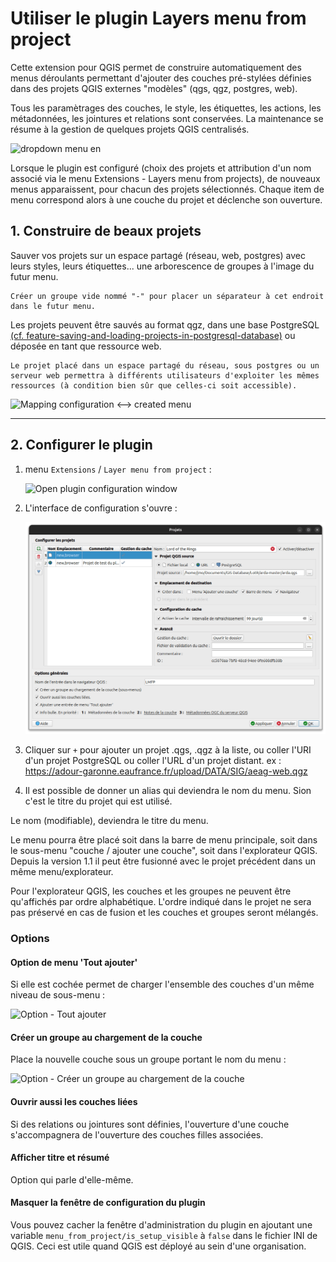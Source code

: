 # Utiliser le plugin Layers menu from project

Cette extension pour QGIS permet de construire automatiquement des menus déroulants permettant d'ajouter des couches pré-stylées définies dans des projets QGIS externes "modèles" (qgs, qgz, postgres, web).

Tous les paramètrages des couches, le style, les étiquettes, les actions, les métadonnées, les jointures et relations sont conservées. La maintenance se résume à la gestion de quelques projets QGIS centralisés.

![dropdown menu en](../static/drop_down_menu_fr.png)

Lorsque le plugin est configuré (choix des projets et attribution d'un nom associé via le menu Extensions - Layers menu from projects), de nouveaux menus apparaissent, pour chacun des projets sélectionnés. Chaque item de menu correspond alors à une couche du projet et déclenche son ouverture.

## 1. Construire de beaux projets

Sauver vos projets sur un espace partagé (réseau, web, postgres) avec leurs styles, leurs étiquettes... une arborescence de groupes à l'image du futur menu.

```{tip}
Créer un groupe vide nommé "-" pour placer un séparateur à cet endroit dans le futur menu.
```

Les projets peuvent être sauvés au format qgz, dans une base PostgreSQL [(cf. feature-saving-and-loading-projects-in-postgresql-database)](https://qgis.org/en/site/forusers/visualchangelog32/index.html#feature-saving-and-loading-projects-in-postgresql-database) ou déposée en tant que ressource web.

```{note}
Le projet placé dans un espace partagé du réseau, sous postgres ou un serveur web permettra à différents utilisateurs d'exploiter les mêmes ressources (à condition bien sûr que celles-ci soit accessible).
```

![Mapping configuration <--> created menu](../static/mapping.png)

----

## 2. Configurer le plugin

1. menu `Extensions` / `Layer menu from project` :

    ![Open plugin configuration window](../static/config_window_access_fr.png)

1. L'interface de configuration s'ouvre :

    ![configuration window](../static/config_window_fr.png)

1. Cliquer sur `+` pour ajouter un projet .qgs, .qgz à la liste, ou coller l'URI d'un projet PostgreSQL ou coller l'URL d'un projet distant. ex : <https://adour-garonne.eaufrance.fr/upload/DATA/SIG/aeag-web.qgz>
1. Il est possible de donner un alias qui deviendra le nom du menu. Sion c'est le titre du projet qui est utilisé.

Le nom (modifiable), deviendra le titre du menu.

Le menu pourra être placé soit dans la barre de menu principale, soit dans le sous-menu "couche / ajouter une couche", soit dans l'explorateur QGIS. Depuis la version 1.1 il peut être fusionné avec le projet précédent dans un même menu/explorateur.

Pour l'explorateur QGIS, les couches et les groupes ne peuvent être qu'affichés par ordre alphabétique. L'ordre indiqué dans le projet ne sera pas préservé en cas de fusion et les couches et groupes seront mélangés.

### Options

#### Option de menu 'Tout ajouter'

Si elle est cochée permet de charger l'ensemble des couches d'un même niveau de sous-menu :

![Option - Tout ajouter](../static/add_all_option_fr.png)

#### Créer un groupe au chargement de la couche

Place la nouvelle couche sous un groupe portant le nom du menu :

![Option - Créer un groupe au chargement de la couche](../static/add_group_option_fr.png)

#### Ouvrir aussi les couches liées

Si des relations ou jointures sont définies, l'ouverture d'une couche s'accompagnera de l'ouverture des couches filles associées.

#### Afficher titre et résumé

Option qui parle d'elle-même.

#### Masquer la fenêtre de configuration du plugin

Vous pouvez cacher la fenêtre d'administration du plugin en ajoutant une variable `menu_from_project/is_setup_visible` à `false` dans le fichier INI de QGIS. Ceci est utile quand QGIS est déployé au sein d'une organisation.
